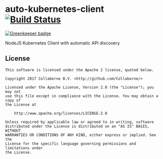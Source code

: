 # auto-kubernetes-client [![Build Status](https://travis-ci.org/Collaborne/auto-kubernetes-client.svg?branch=master)](https://travis-ci.org/Collaborne/auto-kubernetes-client)

[![Greenkeeper badge](https://badges.greenkeeper.io/Collaborne/auto-kubernetes-client.svg)](https://greenkeeper.io/)

NodeJS Kubernetes Client with automatic API discovery

## License

    This software is licensed under the Apache 2 license, quoted below.

    Copyright 2017 Collaborne B.V. <http://github.com/Collaborne/>

    Licensed under the Apache License, Version 2.0 (the "License"); you may not
    use this file except in compliance with the License. You may obtain a copy of
    the License at

        http://www.apache.org/licenses/LICENSE-2.0

    Unless required by applicable law or agreed to in writing, software
    distributed under the License is distributed on an "AS IS" BASIS, WITHOUT
    WARRANTIES OR CONDITIONS OF ANY KIND, either express or implied. See the
    License for the specific language governing permissions and limitations under
    the License.
